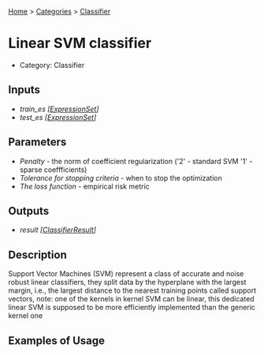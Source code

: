 
[Home](../../../index.html) > [Categories](../../index.html) > [Classifier](index.html)

# Linear SVM classifier

* Category: Classifier

## Inputs

* *train_es [[ExpressionSet](../../../data_types.html#expressionset)]*
* *test_es [[ExpressionSet](../../../data_types.html#expressionset)]*

## Parameters

* *Penalty* - the norm of coefficient regularization ('2' - standard SVM '1' - sparse coeffficients)
* *Tolerance for stopping criteria* - when to stop the optimization
* *The loss function* - empirical risk metric

## Outputs

* *result [[ClassifierResult](../../../data_types.html#classifierresult)]*

## Description

  Support Vector Machines (SVM) represent a class of accurate and noise robust linear classifiers, they split data by the hyperplane with the largest margin, i.e., the largest distance to the nearest training points called support vectors, note: one of the kernels in kernel SVM can be linear, this dedicated linear SVM is supposed to be more efficiently implemented than the generic kernel one

## Examples of Usage
        